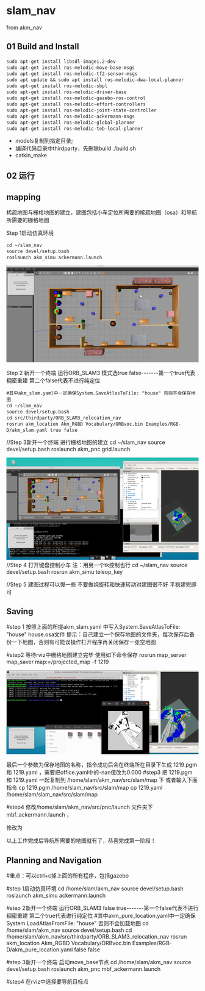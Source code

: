 <!--
 * @Author: https://github.com/haohaoalt
 * @Date: 2023-12-19 16:20:56
 * @LastEditors: hayden haohaoalt@163.com
 * @LastEditTime: 2023-12-19 17:01:45
 * @FilePath: /slam_nav/README.md
 * @Description: 
 * Copyright (c) 2023 by haohaoalt@163.com, All Rights Reserved. 
-->
# slam_nav
from akm_nav

## 01 Build and Install
```
sudo apt-get install libsdl-image1.2-dev
sudo apt-get install ros-melodic-move-base-msgs
sudo apt-get install ros-melodic-tf2-sensor-msgs
sudo apt update && sudo apt install ros-melodic-dwa-local-planner
sudo apt-get install ros-melodic-sbpl
sudo apt-get install ros-melodic-driver-base
sudo apt-get install ros-melodic-gazebo-ros-control
sudo apt-get install ros-melodic-effort-controllers
sudo apt-get install ros-melodic-joint-state-controller
sudo apt-get install ros-melodic-ackermann-msgs
sudo apt-get install ros-melodic-global-planner
sudo apt-get install ros-melodic-teb-local-planner

```
- models复制到指定目录;
- 编译代码目录中thirdparty，先删除build ./build.sh
- catkin_make


## 02 运行

## mapping

稀疏地图与栅格地图的建立，建图包括小车定位所需要的稀疏地图（osa）和导航所需要的栅格地图

Step 1启动仿真环境
```
cd ~/slam_nav
source devel/setup.bash
roslaunch akm_simu ackermann.launch
```
![1702975529613](image/README/1702975529613.png)

Step 2 新开一个终端 运行ORB_SLAM3 模式选true false-------第一个true代表稠密重建 第二个false代表不进行纯定位
```
#其中akm_slam.yaml中一定确保System.SaveAtlasToFile: "house" 否则不会保存地图
cd ~/slam_nav
source devel/setup.bash
cd src/thirdparty/ORB_SLAM3_relocation_nav
rosrun akm_location Akm_RGBD Vocabulary/ORBvoc.bin Examples/RGB-D/akm_slam.yaml true false
```


//Step 3新开一个终端 进行栅格地图的建立
cd ~/slam_nav
source devel/setup.bash
roslaunch akm_pnc grid.launch


![1702976025213](image/README/1702976025213.png)
//Step 4 打开键盘控制小车
注：用另一个tk控制也行
cd ~/slam_nav
source devel/setup.bash
rosrun akm_simu teleop_key
 
//Step 5 建图过程可以慢一些 不要做纯旋转和快速转动对建图很不好 平稳建完即可

## Saving

#step 1 按照上面的所提akm_slam.yaml 中写入System.SaveAtlasToFile: "house"  house.osa文件
提示：自己建立一个保存地图的文件夹，每次保存后备份一下地图，否则有可能误操作打开程序再关闭保存一张空地图

#step2 等待rviz中栅格地图建立完毕 使用如下命令保存
rosrun map_server map_saver map:=/projected_map -f 1219

![1702976210309](image/README/1702976210309.png)

最后一个参数为保存地图的名称，指令成功后会在终端所在目录下生成 1219.pgm 和 1219.yaml ，需要把office.yaml中的-nan值改为0.000
#step3 把 1219.pgm 和 1219.yaml 一起复制到 /home/slam/akm_nav/src/slam/map 下 或者输入下面指令
cp 1219.pgm /home/slam_nav/src/slam/map
cp 1219.yaml /home/slam/slam_nav/src/slam/map
  
#step4 修改/home/slam/akm_nav/src/pnc/launch 文件夹下mbf_ackermann.launch ，

<arg name="map" default="$(find akm_slam)/map/office.yaml"/>修改为    
<arg name="map" default="$(find akm_slam)/map/1219.yaml"/>

以上工作完成后导航所需要的地图就有了，恭喜完成第一阶段！


## Planning and Navigation

#重点：可以ctrl+c掉上面的所有程序，包括gazebo

#step 1启动仿真环境
cd /home/slam/akm_nav
source devel/setup.bash
roslaunch akm_simu ackermann.launch
 
#step 2新开一个终端 运行ORB_SLAM3 false true-------第一个false代表不进行稠密重建 第二个true代表进行纯定位
#其中akm_pure_location.yaml中一定确保System.LoadAtlasFromFile: "house" 否则不会加载地图
cd /home/slam/akm_nav
source devel/setup.bash
cd /home/slam/akm_nav/src/thirdparty/ORB_SLAM3_relocation_nav
rosrun akm_location Akm_RGBD Vocabulary/ORBvoc.bin Examples/RGB-D/akm_pure_location.yaml false false


#step 3新开一个终端 启动move_base节点
cd /home/slam/akm_nav
source devel/setup.bash
roslaunch akm_pnc mbf_ackermann.launch
  
  #step4 在rviz中选择要导航目标点